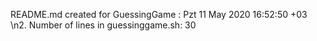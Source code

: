 README.md created for  GuessingGame :  Pzt 11 May 2020 16:52:50 +03
\n2. Number of lines in guessinggame.sh: 30
